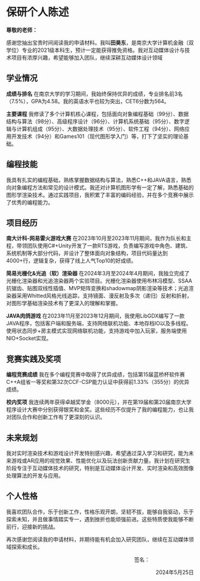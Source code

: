 # 保研个人陈述

**尊敬的老师：**

​	感谢您抽出宝贵时间阅读我的申请材料。我叫**田昊东**，是南京大学计算机金融（双学位）专业的2021级本科生，预计一定能获得推免资格。我对互动媒体设计与技术项目有浓厚兴趣，希望能够加入团队，继续深耕互动媒体设计领域

## 学业情况

**成绩与排名** 在南京大学的学习期间，我始终保持优异的成绩，专业排名前3名（7.5%），GPA为4.58。我的英语水平也较为突出，CET6分数为564。

**主要课程** 我修读了多个计算机核心课程，包括面向对象编程基础（99分）、数据结构与算法（98分）、高级程序设计（96分）、计算机系统基础（95分）、数字逻辑与计算机组成（95分）、大数据处理技术（95分）、软件工程（94分）、网络应用开发技术（94分）和Games101（现代图形学入门）等，打下了坚实的理论基础。

## 编程技能

​	我具有扎实的编程基础，熟练掌握数据结构与算法，熟悉C++和JAVA语言，熟悉向对象编程方法和常见的设计模式。我还对计算机图形学有一定了解，熟悉基础的图形学渲染技术。通过实践项目，我积累了丰富的编码经验，并在多个竞赛中展示了优秀的编程能力。

## 项目经历

**南大计科-网易雷火游戏大赛** 在2023年10月至2023年11月期间，我作为队长和主程，带领团队使用C#+Unity开发了一款RTS游戏，负责编写游戏中角色、建筑、系统机制等大部分代码，并设计了整体面向对象结构，项目代码量达到4000+行，逻辑复杂，获得了线上人气Top10的好成绩。

**简易光栅化&光追（软）渲染器** 在2024年3月至2024年4月期间，我独立完成了光栅化渲染器和光追渲染器两个实验项目。光栅化渲染器使用布林冯模型、SSAA抗锯齿、贴图双线性插值、MVP矩阵变换和shadowmap阴影渲染等技术；光追渲染器采用Whitted风格光线追踪，支持镜面、漫反射及多次（递归）反射和折射，对图形学基础渲染技术有了更深入的理解和掌握。

**JAVA肉鸽游戏** 在2023年11月至2023年12月期间，我使用LibGDX编写了一款JAVA程序，包括客户端和服务端，支持网络联机功能、本地存档IO以及多线程。使用状态同步+房主模式实现网络联机功能，支持游戏中加入玩家，服务端使用NIO+Socket实现。

## 竞赛实践及奖项

**编程竞赛成绩** 我在多个编程竞赛中取得了优异成绩，包括第15届蓝桥杯软件赛C++A组省一等奖和第32次CCF-CSP能力认证中获得前1.33%（355分）的优异成绩。

**校内奖项** 我连续两年获得卓越奖学金（8000元），并在第19届和第20届南京大学程序设计大赛中分别获得银奖和金奖。这些经历不仅提升了我的编程能力，也让我对团队合作和创新工作有了更深刻的认识。

## 未来规划

​	我对实时渲染技术和游戏设计开发特别感兴趣，希望通过深入学习和研究，能为未来游戏或AR应用的视觉效果、性能优化以及玩法创新贡献力量。我计划在研究生阶段专注于互动媒体技术的研究，特别是互动媒体设计开发、实时渲染和高效图像处理算法的开发与应用。

## 个人性格

​	我喜欢团队合作，乐于创新工作，性格乐观开朗，坚韧不拔，能够自我驱动，乐于探索未知，并且做事情踏实专一，遇到挫折也能顽强前进。这些特质使我能够不断前行，迎接新的挑战。

​	再次感谢您阅读我的申请材料，并期待能有机会加入研究团队，继续在互动媒体领域探索和成长。

<div class="signature">
    <div style="text-align: right;">
        <p>签名：&nbsp;&nbsp;&nbsp;&nbsp;&nbsp;&nbsp;&nbsp;&nbsp;&nbsp;&nbsp;&nbsp;&nbsp;&nbsp;&nbsp;&nbsp;&nbsp;&nbsp;&nbsp;&nbsp;&nbsp;&nbsp;&nbsp;&nbsp;&nbsp;&nbsp;&nbsp;&nbsp;&nbsp;&nbsp;&nbsp;</p>
        <p>2024年5月25日</p>
    </div>
</div>